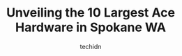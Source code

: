 ---
layout: ampstory
image: https://i0.wp.com/www.depkes.org/wp-content/uploads/2023/06/ace-hardware-0-in-spokane-wa-1685967449.jpeg?resize=640,853
author: techidn
featured: false
description: Discover the impressive array of Ace Hardware options in Spokane WA, where you can find 10 of the largest Ace Hardware establishments in the area. From renowned classics to hidden gems, Spok
title: Unveiling the 10 Largest Ace Hardware in Spokane WA
cover:
   title: Unveiling the 10 Largest Ace Hardware in Spokane WA
   subtitle: Rickpate
   background: https://www.depkes.org/wp-content/uploads/2023/06/ace-hardware-0-in-spokane-wa-1685967449.jpeg

pages: 
 - layout: thirds
   top: <h1>#1 South Hill Ace Hardware</h1>
   bottom: "<p>Kendrick and Kayla are wonderful.  They were super friendly and went above and beyond helping my boyfriend and I get storage containers.  I love this store it seems like </p>"
   background: https://www.depkes.org/wp-content/uploads/2023/06/ace-hardware-1-in-spokane-wa-1685967450.jpeg
   backgroundblur: true
 - layout: thirds
   top: <h1>#2 Ace on Francis</h1>
   bottom: "<p>808 W Francis Ave, Spokane, WA 99205, United States</p>"
   background: https://www.depkes.org/wp-content/uploads/2023/06/ace-hardware-2-in-spokane-wa-1685967451.jpeg
   cta:
      link: https://www.depkes.org/blog/unveiling-the-10-largest-ace-hardware-in-spokane-wa/
      text: Unveiling the 10 Largest Ace Hardware in Spokane WA
 - layout: thirds
   top: <h1>#3 The General Store Outpost</h1>
   bottom: "<p>1330 N Argonne Rd, Spokane Valley, WA 99212, United States</p>"
   background: https://www.depkes.org/wp-content/uploads/2023/06/ace-hardware-3-in-spokane-wa-1685967451.jpeg
   cta:
      link: https://www.depkes.org/blog/unveiling-the-10-largest-ace-hardware-in-spokane-wa/
      text: Unveiling the 10 Largest Ace Hardware in Spokane WA
 - layout: thirds
   top: <h1>#4 Spokane Ace Hardware</h1>
   bottom: "<p>906 S Monroe St, Spokane, WA 99204, United States</p>"
   background: https://images.unsplash.com/photo-1580610447943-1bfbef5efe07?ixlib=rb-4.0.3&ixid=MnwxMjA3fDB8MHxwaG90by1wYWdlfHx8fGVufDB8fHx8&auto=format&fit=crop&w=640&h=853&q=80
   cta:
      link: https://www.depkes.org/blog/unveiling-the-10-largest-ace-hardware-in-spokane-wa/
      text: Unveiling the 10 Largest Ace Hardware in Spokane WA
 - layout: thirds
   top: <h1>#5 Ash & Rowan Ace Hardware</h1>
   bottom: "<p>1616 W Rowan Ave, Spokane, WA 99205, United States</p>"
   background: https://images.unsplash.com/photo-1618005182384-a83a8bd57fbe?ixlib=rb-4.0.3&ixid=MnwxMjA3fDB8MHxwaG90by1wYWdlfHx8fGVufDB8fHx8&auto=format&fit=crop&w=640&h=853&q=80
   cta:
      link: https://www.depkes.org/blog/unveiling-the-10-largest-ace-hardware-in-spokane-wa/
      text: Unveiling the 10 Largest Ace Hardware in Spokane WA
 - layout: thirds
   top: <h1>#6 Setys Ace Hardware Wandermere</h1>
   bottom: "<p>12908 US-395 #1, Spokane, WA 99218, United States</p>"
   background: https://images.unsplash.com/photo-1567360425618-1594206637d2?ixlib=rb-4.0.3&ixid=MnwxMjA3fDB8MHxwaG90by1wYWdlfHx8fGVufDB8fHx8&auto=format&fit=crop&w=640&h=853&q=80
   cta:
      link: https://www.depkes.org/blog/unveiling-the-10-largest-ace-hardware-in-spokane-wa/
      text: Unveiling the 10 Largest Ace Hardware in Spokane WA
 - layout: thirds
   top: <h1>#7 Moseley Boys Ace Hardware</h1>
   bottom: "<p>4107 N Market St, Spokane, WA 99207, United States</p>"
   background: https://images.unsplash.com/photo-1540457036297-448b6b99e91c?ixlib=rb-4.0.3&ixid=MnwxMjA3fDB8MHxwaG90by1wYWdlfHx8fGVufDB8fHx8&auto=format&fit=crop&w=640&h=853&q=80
   cta:
      link: https://www.depkes.org/blog/unveiling-the-10-largest-ace-hardware-in-spokane-wa/
      text: Unveiling the 10 Largest Ace Hardware in Spokane WA
 - layout: thirds
   middle: Continue reading...
   background: https://images.unsplash.com/photo-1484589065579-248aad0d8b13?ixlib=rb-4.0.3&ixid=MnwxMjA3fDB8MHxwaG90by1wYWdlfHx8fGVufDB8fHx8&auto=format&fit=crop&w=640&h=853&q=80
   cta:
      link: https://www.depkes.org/blog/unveiling-the-10-largest-ace-hardware-in-spokane-wa/
      text: Unveiling the 10 Largest Ace Hardware in Spokane WA
      
---